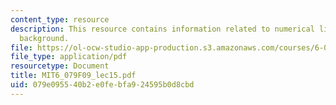 ```yaml
---
content_type: resource
description: This resource contains information related to numerical linear algebra
  background.
file: https://ol-ocw-studio-app-production.s3.amazonaws.com/courses/6-079-introduction-to-convex-optimization-fall-2009/079e095540b2e0febfa924595b0d8cbd_MIT6_079F09_lec15.pdf
file_type: application/pdf
resourcetype: Document
title: MIT6_079F09_lec15.pdf
uid: 079e0955-40b2-e0fe-bfa9-24595b0d8cbd
---
```

